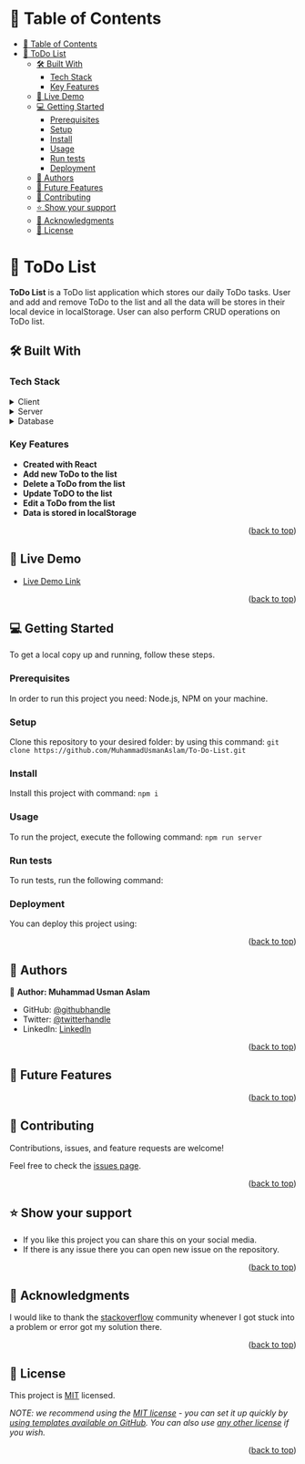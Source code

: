 <a name="readme-top"></a>
<!-- TABLE OF CONTENTS -->

# 📗 Table of Contents

- [📗 Table of Contents](#-table-of-contents)
- [📖 ToDo List ](#-todo-list-)
  - [🛠 Built With ](#-built-with-)
    - [Tech Stack ](#tech-stack-)
    - [Key Features ](#key-features-)
  - [🚀 Live Demo ](#-live-demo-)
  - [💻 Getting Started ](#-getting-started-)
    - [Prerequisites](#prerequisites)
    - [Setup](#setup)
    - [Install](#install)
    - [Usage](#usage)
    - [Run tests](#run-tests)
    - [Deployment](#deployment)
  - [👥 Authors ](#-authors-)
  - [🔭 Future Features ](#-future-features-)
  - [🤝 Contributing ](#-contributing-)
  - [⭐️ Show your support ](#️-show-your-support-)
  - [🙏 Acknowledgments ](#-acknowledgments-)
  - [📝 License ](#-license-)

<!-- PROJECT DESCRIPTION -->

# 📖 ToDo List <a name="about-project"></a>

**ToDo List** is a ToDo list application which stores our daily ToDo tasks. User and add and remove ToDo to the list and all the data will be stores in their local device in localStorage. User can also perform CRUD operations on ToDo list.

## 🛠 Built With <a name="built-with"></a>

### Tech Stack <a name="tech-stack"></a>

<details>
  <summary>Client</summary>
  <ul>
    <li><a href="https://react.dev/">React</a></li>
    <li><a href="https://legacy.reactjs.org/docs/introducing-jsx.html">JSX</a></li>
    <li><a href="https://www.w3schools.com/css/">CSS</a></li>
    <li><a href="https://www.w3schools.com/js">JavaScript</a></li>
  </ul>
</details>

<details>
  <summary>Server</summary>
  <ul>
    <li>none</li>
  </ul>
</details>

<details>
<summary>Database</summary>
  <ul>
    <li>none</li>
  </ul>
</details>

<!-- Features -->

### Key Features <a name="key-features"></a>

- **Created with React**
- **Add new ToDo to the list**
- **Delete a ToDo from the list**
- **Update ToDO to the list**
- **Edit a ToDo from the list**
- **Data is stored in localStorage**

<p align="right">(<a href="#readme-top">back to top</a>)</p>

<!-- LIVE DEMO -->

## 🚀 Live Demo <a name="live-demo"></a>

- [Live Demo Link](https://muhammadusmanaslam.github.io/To-Do-List/dist)

<p align="right">(<a href="#readme-top">back to top</a>)</p>

<!-- GETTING STARTED -->

## 💻 Getting Started <a name="getting-started"></a>

To get a local copy up and running, follow these steps.

### Prerequisites

In order to run this project you need: Node.js, NPM on your machine.

### Setup

Clone this repository to your desired folder: by using this command: `git clone https://github.com/MuhammadUsmanAslam/To-Do-List.git`

### Install

Install this project with command: `npm i`

### Usage

To run the project, execute the following command: `npm run server`

### Run tests

To run tests, run the following command:

### Deployment

You can deploy this project using:

<p align="right">(<a href="#readme-top">back to top</a>)</p>

<!-- AUTHORS -->

## 👥 Authors <a name="authors"></a>

👤 **Author: Muhammad Usman Aslam**

- GitHub: [@githubhandle](https://github.com/MuhammadUsmanAslam)
- Twitter: [@twitterhandle](https://twitter.com/M_Usman_Aslam)
- LinkedIn: [LinkedIn](https://linkedin.com/in/muhammad-usman-aslam)

<p align="right">(<a href="#readme-top">back to top</a>)</p>

<!-- FUTURE FEATURES -->

## 🔭 Future Features <a name="future-features"></a>

<p align="right">(<a href="#readme-top">back to top</a>)</p>

<!-- CONTRIBUTING -->

## 🤝 Contributing <a name="contributing"></a>

Contributions, issues, and feature requests are welcome!

Feel free to check the [issues page](../../issues/).

<p align="right">(<a href="#readme-top">back to top</a>)</p>

<!-- SUPPORT -->

## ⭐️ Show your support <a name="support"></a>

- If you like this project you can share this on your social media.
- If there is any issue there you can open new issue on the repository.


<p align="right">(<a href="#readme-top">back to top</a>)</p>

<!-- ACKNOWLEDGEMENTS -->

## 🙏 Acknowledgments <a name="acknowledgements"></a>

I would like to thank the <a href="https://stackoverflow.com/">stackoverflow</a> community whenever I got stuck into a problem or error got my solution there.

<p align="right">(<a href="#readme-top">back to top</a>)</p>

<!-- LICENSE -->

## 📝 License <a name="license"></a>

This project is [MIT](./LICENSE) licensed.

_NOTE: we recommend using the [MIT license](https://choosealicense.com/licenses/mit/) - you can set it up quickly by [using templates available on GitHub](https://docs.github.com/en/communities/setting-up-your-project-for-healthy-contributions/adding-a-license-to-a-repository). You can also use [any other license](https://choosealicense.com/licenses/) if you wish._

<p align="right">(<a href="#readme-top">back to top</a>)</p>
